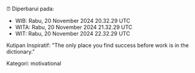 ⏰ Diperbarui pada:
- WIB: Rabu, 20 November 2024 20.32.29 UTC
- WITA: Rabu, 20 November 2024 21.32.29 UTC
- WIT: Rabu, 20 November 2024 22.32.29 UTC

Kutipan Inspiratif:
"The only place you find success before work is in the dictionary."


Kategori: motivational

